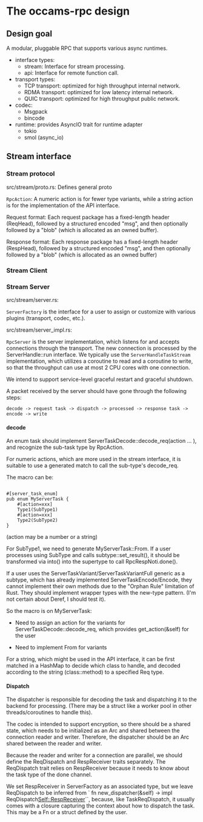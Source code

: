 # The occams-rpc design

## Design goal

A modular, pluggable RPC that supports various async runtimes.

* interface types:
  - stream: Interface for stream processing.
  - api: Interface for remote function call.
* transport types:
  - TCP transport: optimized for high throughput internal network.
  - RDMA transport: optimized for low latency internal network.
  - QUIC transport: optimized for high throughput public network.
* codec:
  - Msgpack
  - bincode
* runtime: provides AsyncIO trait for runtime adapter
  - tokio
  - smol (async_io)

## Stream interface

### Stream protocol

src/stream/proto.rs: Defines general proto

`RpcAction`: A numeric action is for fewer type variants, while a string action is for the implementation of the API interface.

Request format: Each request package has a fixed-length header (ReqHead), followed by a structured encoded "msg", and then optionally followed by a "blob" (which is allocated as an owned buffer).

Response format: Each response package has a fixed-length header (RespHead), followed by a structured encoded "msg", and then optionally followed by a "blob" (which is allocated as an owned buffer)

### Stream Client


### Stream Server

src/stream/server.rs:

`ServerFactory` is the interface for a user to assign or customize with various plugins (transport, codec, etc.).

src/stream/server_impl.rs:

`RpcServer` is the server implementation, which listens for and accepts connections through the transport. The new connection is processed by the ServerHandle::run interface. We typically use the `ServerHandleTaskStream` implementation, which utilizes a coroutine to read and a coroutine to write, so that the throughput can use at most 2 CPU cores with one connection.

We intend to support service-level graceful restart and graceful shutdown.

A packet received by the server should have gone through the following steps:

    decode -> request task -> dispatch -> processed -> response task -> encode -> write

#### decode

An enum task should implement ServerTaskDecode::decode_req(action ... ), and recognize the sub-task type by RpcAction.

For numeric actions, which are more used in the stream interface, it is suitable to use a generated match to call the sub-type's decode_req.

The macro can be:

```

#[server_task_enum]
pub enum MyServerTask {
    #[action=xxx]
    Type1(SubType1)
    #[action=xxx]
    Type2(SubType2)
}
```

(action may be a number or a string)

For SubType1, we need to generate MyServerTask::From<SubType1>. If a user processes using SubType and calls subtype::set_result(), it should be transformed via into() into the supertype to call RpcRespNoti.done().

If a user uses the ServerTaskVariant/ServerTaskVariantFull generic as a subtype, which has already implemented ServerTaskEncode/Encode, they cannot implement their own methods due to the "Orphan Rule" limitation of Rust. They should implement wrapper types with the new-type pattern. (I'm not certain about Deref, I should test it).

So the macro is on MyServerTask:

* Need to assign an action for the variants for ServerTaskDecode::decode_req, which provides get_action(&self) for the user

* Need to implement From for variants

For a string, which might be used in the API interface, it can be first matched in a HashMap to decide which class to handle, and decoded according to the string (class::method) to a specified Req type.


#### Dispatch

The dispatcher is responsible for decoding the task and dispatching it to the backend for processing. (There may be a struct like a worker pool in other threads/coroutines to handle this).

The codec is intended to support encryption, so there should be a shared state, which needs to be initialized as an Arc<Codec> and shared between the connection reader and writer. Therefore, the dispatcher should be an Arc shared between the reader and writer.

Because the reader and writer for a connection are parallel, we should define the ReqDispatch and RespReceiver traits separately. The ReqDispatch trait relies on RespReceiver because it needs to know about the task type of the done channel.

We set RespReceiver in ServerFactory as an associated type, but we leave ReqDispatch to be inferred from
` fn new_dispatcher(&self) -> impl ReqDispatch<Self::RespReceiver>``, because, like TaskReqDispatch, it usually comes with a closure capturing the context about how to dispatch the task. This may be a Fn or a struct defined by the user.
